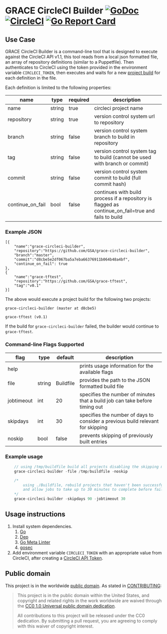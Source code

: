 # GRACE CircleCI Builder [![GoDoc](https://godoc.org/github.com/GSA/grace-circleci-builder?status.svg)](https://godoc.org/github.com/GSA/grace-circleci-builder) [![CircleCI](https://circleci.com/gh/GSA/grace-circleci-builder.svg?style=shield)](https://circleci.com/gh/GSA/grace-circleci-builder) [![Go Report Card](https://goreportcard.com/badge/gojp/goreportcard)](https://goreportcard.com/report/github.com/GSA/grace-circleci-builder)

## Use Case

GRACE CircleCI Builder is a command-line tool that is designed to execute against the CircleCI API v1.1, this tool reads from a local json formatted file, an array of repository definitions (similar to a Puppetfile). Then authenticates to CircleCI using the token provided in the environment variable `CIRCLECI_TOKEN`, then executes and waits for a new [project build](https://circleci.com/docs/api/v1-reference/#new-project-build) for each definition in the file.

Each definition is limited to the following properties:

|name|type|required|description|
| --- | --- | --- | --- |
|name|string|true|circleci project name|
|repository|string|true|version control system url to repository|
|branch|string|false|version control system branch to build in repository|
|tag|string|false|version control system tag to build (cannot be used with branch or commit)|
|commit|string|false|version control system commit to build (full commit hash)|
|continue_on_fail|bool|false|continues with build process if a repository is flagged as continue_on_fail=true and fails to build|

### Example JSON

```
[{
	"name":"grace-circleci-builder",
	"repository":"https://github.com/GSA/grace-circleci-builder",
	"branch":"master",
	"commit":"d8cbe5e2df067ba5a7eba66376911b064b48a4bf",
	"continue_on_fail": true
},
{
	"name":"grace-tftest",
	"repository":"https://github.com/GSA/grace-tftest",
	"tag":"v0.1"
}]
```

The above would execute a project build for the following two projects:

`grace-circleci-builder (master at d8cbe5)`

`grace-tftest (v0.1)`

If the build for `grace-circleci-builder` failed, the builder would continue to `grace-tftest`.


### Command-line Flags Supported

|flag|type|default|description|
| --- | --- | --- | --- |
|help|||prints usage information for the available flags|
|file|string|Buildfile|provides the path to the JSON formatted build file|
|jobtimeout|int|20|specifies the number of minutes that a build job can take before timing out|
|skipdays|int|30|specifies the number of days to consider a previous build relevant for skipping|
|noskip|bool|false|prevents skipping of previously built entries|

### Example usage

```cpp
	// using /tmp/buildfile build all projects disabling the skipping mechanism
	grace-circleci-builder -file /tmp/buildfile -noskip

	/*
		using ./Buildfile, rebuild projects that haven't been successfully built in the last 90 days
		and allow jobs to take up to 30 minutes to complete before failing
	*/
	grace-circleci-builder -skipdays 90 -jobtimeout 30
```

## Usage instructions

1. Install system dependencies.
    1. [Go](https://golang.org/)
    1. [Dep](https://golang.github.io/dep/docs/installation.html)
    1. [Go Meta Linter](https://github.com/alecthomas/gometalinter)
    1. [gosec](https://github.com/securego/gosec)
1. Add environment variable `CIRCLECI_TOKEN` with an appropriate value from CircleCI, after creating a [CircleCI API Token](https://circleci.com/docs/2.0/managing-api-tokens/).


## Public domain

This project is in the worldwide [public domain](LICENSE.md). As stated in [CONTRIBUTING](CONTRIBUTING.md):

> This project is in the public domain within the United States, and copyright and related rights in the work worldwide are waived through the [CC0 1.0 Universal public domain dedication](https://creativecommons.org/publicdomain/zero/1.0/).
>
> All contributions to this project will be released under the CC0 dedication. By submitting a pull request, you are agreeing to comply with this waiver of copyright interest.
